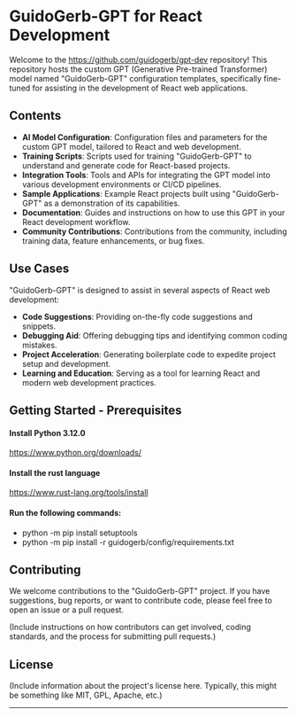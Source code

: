 # GuidoGerb-GPT for React Development

Welcome to the https://github.com/guidogerb/gpt-dev repository! This repository hosts the custom GPT (Generative Pre-trained Transformer) model named "GuidoGerb-GPT" configuration templates, specifically fine-tuned for assisting in the development of React web applications.

## Contents

- **AI Model Configuration**: Configuration files and parameters for the custom GPT model, tailored to React and web development.
- **Training Scripts**: Scripts used for training "GuidoGerb-GPT" to understand and generate code for React-based projects.
- **Integration Tools**: Tools and APIs for integrating the GPT model into various development environments or CI/CD pipelines.
- **Sample Applications**: Example React projects built using "GuidoGerb-GPT" as a demonstration of its capabilities.
- **Documentation**: Guides and instructions on how to use this GPT in your React development workflow.
- **Community Contributions**: Contributions from the community, including training data, feature enhancements, or bug fixes.

## Use Cases

"GuidoGerb-GPT" is designed to assist in several aspects of React web development:

- **Code Suggestions**: Providing on-the-fly code suggestions and snippets.
- **Debugging Aid**: Offering debugging tips and identifying common coding mistakes.
- **Project Acceleration**: Generating boilerplate code to expedite project setup and development.
- **Learning and Education**: Serving as a tool for learning React and modern web development practices.

## Getting Started - Prerequisites

#### Install Python 3.12.0
https://www.python.org/downloads/

#### Install the rust language
https://www.rust-lang.org/tools/install

#### Run the following commands:
- python -m pip install setuptools
- python -m pip install -r guidogerb/config/requirements.txt
## Contributing

We welcome contributions to the "GuidoGerb-GPT" project. If you have suggestions, bug reports, or want to contribute code, please feel free to open an issue or a pull request.

(Include instructions on how contributors can get involved, coding standards, and the process for submitting pull requests.)

## License

(Include information about the project's license here. Typically, this might be something like MIT, GPL, Apache, etc.)

---
